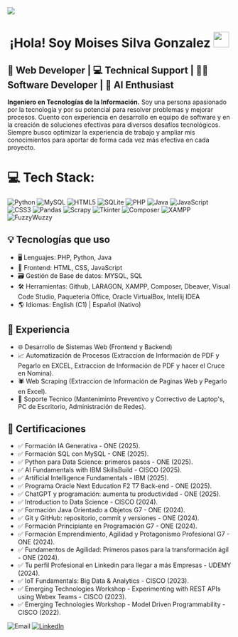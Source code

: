 <!--horizontal divider(gradiant)-->
<img src="https://user-images.githubusercontent.com/73097560/115834477-dbab4500-a447-11eb-908a-139a6edaec5c.gif">

<h1 align="center"><b>¡Hola! Soy Moises Silva Gonzalez </b><img src="https://media.giphy.com/media/hvRJCLFzcasrR4ia7z/giphy.gif" width="35"></h1>

## 🚀 Web Developer | 💻 Technical Support | 👨‍💻 Software Developer | 🤖 AI Enthusiast

**Ingeniero en Tecnologías de la Información.**  Soy una persona apasionado por la tecnología y por su potencial para resolver problemas y mejorar procesos. Cuento con experiencia en desarrollo en equipo de software y en la creación de soluciones efectivas para diversos desafíos tecnológicos. Siempre busco optimizar la experiencia de trabajo y ampliar mis conocimientos para aportar de forma cada vez más efectiva en cada proyecto.

# 💻 Tech Stack:
![Python](https://img.shields.io/badge/python-3670A0?style=for-the-badge&logo=python&logoColor=ffdd54) ![MySQL](https://img.shields.io/badge/mysql-4479A1.svg?style=for-the-badge&logo=mysql&logoColor=white) ![HTML5](https://img.shields.io/badge/html5-%23E34F26.svg?style=for-the-badge&logo=html5&logoColor=white) ![SQLite](https://img.shields.io/badge/sqlite-%2307405e.svg?style=for-the-badge&logo=sqlite&logoColor=white) ![PHP](https://img.shields.io/badge/php-%23777BB4.svg?style=for-the-badge&logo=php&logoColor=white) ![Java](https://img.shields.io/badge/java-%23ED8B00.svg?style=for-the-badge&logo=openjdk&logoColor=white) ![JavaScript](https://img.shields.io/badge/javascript-%23323330.svg?style=for-the-badge&logo=javascript&logoColor=%23F7DF1E) ![CSS3](https://img.shields.io/badge/css3-%231572B6.svg?style=for-the-badge&logo=css3&logoColor=white) ![Pandas](https://img.shields.io/badge/pandas-%23150458.svg?style=for-the-badge&logo=pandas&logoColor=white) ![Scrapy](https://img.shields.io/badge/Scrapy-44A83?style=for-the-badge&logo=scrapy&logoColor=white) ![Tkinter](https://img.shields.io/badge/Tkinter-3776AB?style=for-the-badge&logo=python&logoColor=white) ![Composer](https://img.shields.io/badge/Composer-885630?style=for-the-badge&logo=composer&logoColor=white) ![XAMPP](https://img.shields.io/badge/XAMPP-FB7A24?style=for-the-badge&logo=xampp&logoColor=white) ![FuzzyWuzzy](https://img.shields.io/badge/FuzzyWuzzy-00A98F?style=for-the-badge)

## 💡 Tecnologías que uso
- 🖥️ Lenguajes: PHP, Python, Java
- 🎨 Frontend: HTML, CSS, JavaScript
- 🗃️ Gestión de Base de datos: MYSQL, SQL
- 🛠️ Herramientas: Github, LARAGON, XAMPP, Composer, Dbeaver, Visual Code Studio, Paqueteria Office, Oracle VirtualBox, Intellij IDEA
- 🌎 Idiomas: English (C1) | Español (Nativo)

## 📌 Experiencia
- 🌐 Desarrollo de Sistemas Web (Frontend y Backend)
- 📈 Automatización de Procesos (Extraccion de Información de PDF y Pegarlo en EXCEL, Extraccion de Información de PDF y hacer el Cruce en Nomina).
- 🕷️ Web Scraping (Extraccion de Información de Paginas Web y Pegarlo en Excel).
- 🔧 Soporte Tecnico (Manteniminto Preventivo y Correctivo de Laptop's, PC de Escritorio, Administración de Redes).

## 📜 Certificaciones
- ✅ Formación IA Generativa - ONE (2025).
- ✅ Formación SQL con MySQL - ONE (2025).
- ✅ Python para Data Science: primeros pasos - ONE (2025).
- ✅ AI Fundamentals with IBM SkillsBuild - CISCO (2025).
- ✅ Artificial Intelligence Fundamentals - IBM (2025).
- ✅ Programa Oracle Next Education F2 T7 Back-end - ONE (2025).
- ✅ ChatGPT y programación: aumenta tu productividad - ONE (2025).
- ✅ Introduction to Data Science - CISCO (2024).
- ✅ Formación Java Orientado a Objetos G7 - ONE (2024).
- ✅ Git y GitHub: repositorio, commit y versiones - ONE (2024).
- ✅ Formación Principiante en Programación G7 - ONE (2024).
- ✅ Formación Emprendimiento, Agilidad y Protagonismo Profesional G7 - ONE (2024).
- ✅ Fundamentos de Agilidad: Primeros pasos para la transformación ágil - ONE (2024).
- ✅ Tu perfil Profesional en Linkedin para llegar a más Empresas - UDEMY (2024).
- ✅ IoT Fundamentals: Big Data & Analytics - CISCO (2023).
- ✅ Emerging Technologies Workshop - Experimenting with REST APIs using Webex Teams - CISCO (2023).
- ✅ Emerging Technologies Workshop - Model Driven Programmability - CISCO (2022).

![Email](https://img.shields.io/badge/Email-moises.gonzalez.dev@gmail.com-572364?style=for-the-badge&logo=email&logoColor=white&labelColor=101010)
[![LinkedIn](https://img.shields.io/badge/LinkedIn-Moises_Silva_Gonzalez-0078D7?style=for-the-badge&logo=linkedin&logoColor=white&labelColor=101010)](https://www.linkedin.com/in/moises-silva-gonzalez-07a4a12ba)
